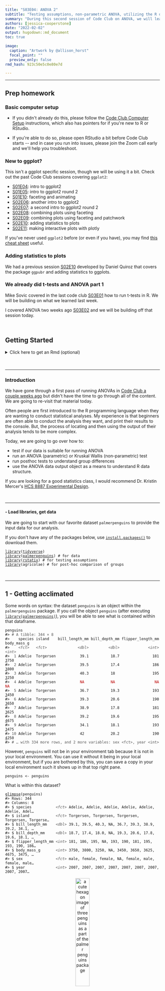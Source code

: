 ```yaml
---
title: "S03E04: ANOVA 2"
subtitle: "Testing assumptions, non-parametric ANOVA, utilizing the R output, and 🐧"
summary: "During this second session of Code Club on ANOVA, we will learn to test whether our data meetings assumptions needed for ANOVA, run non-parametric ANOVA tests and use the output for creating plots with our statistical findings."  
authors: [jessica-cooperstone]
date: "2022-02-02"
output: hugodown::md_document
toc: true

image: 
  caption: "Artwork by @allison_horst"
  focal_point: ""
  preview_only: false
rmd_hash: 923c50e5c0e80e7d

---
```


------------------------------------------------------------------------

## Prep homework

### Basic computer setup

-   If you didn't already do this, please follow the [Code Club Computer Setup](/codeclub-setup/04_ggplot2/) instructions, which also has pointers for if you're new to R or RStudio.

-   If you're able to do so, please open RStudio a bit before Code Club starts -- and in case you run into issues, please join the Zoom call early and we'll help you troubleshoot.

### New to ggplot?

This isn't a ggplot specific session, though we will be using it a bit. Check out the past Code Club sessions covering `ggplot2`:

-   [S01E04](/codeclub/04_ggplot2/): intro to ggplot2
-   [S01E05](/codeclub/05_ggplot-round-2/): intro to ggplot2 round 2
-   [S01E10](/codeclub/10_faceting-animating/): faceting and animating
-   [S02E06](/codeclub/s02e06_ggplot2/): another intro to ggplot2
-   [S02E07](/codeclub/s02e07_ggplot2_part2/): a second intro to ggplot2 round 2
-   [S02E08](/codeclub/s02e08_multiple_plots/): combining plots using faceting
-   [S02E09](/codeclub/s02e09_multiple_plots_part2/): combining plots using faceting and patchwork
-   [S02E10](/codeclub/s02e10_ggpubr/): adding statistics to plots
-   [S02E11](/codeclub/s02e12_plotly/): making interactive plots with plotly

If you've never used `ggplot2` before (or even if you have), you may find [this cheat sheet](https://github.com/rstudio/cheatsheets/blob/master/data-visualization-2.1.pdf) useful.

### Adding statistics to plots

We had a previous session [S02E10](/codeclub/s02e10_ggpubr/) developed by Daniel Quiroz that covers the package `ggpubr` and adding statistics to ggplots.

### We already did t-tests and ANOVA part 1

Mike Sovic covered in the last code club [S03E01](/codeclub/s03e01_ttests/) how to run t-tests in R. We will be building on what we learned last week.

I covered ANOVA two weeks ago [S03E02](/codeclub/s03e02_anova/) and we will be building off that session today.

<br>

## Getting Started

<details>
<summary>
Click here to get an Rmd (optional)
</summary>

### RMarkdown for today

<div class="highlight">

<pre class='chroma'><code class='language-r' data-lang='r'><span class='c'># directory </span>
<span class='nf'><a href='https://rdrr.io/r/base/files2.html'>dir.create</a></span><span class='o'>(</span><span class='s'>"S03E04"</span><span class='o'>)</span>

<span class='c'># directory for our RMarkdown</span>
<span class='c'># ("recursive" to create two levels at once.)</span>
<span class='nf'><a href='https://rdrr.io/r/base/files2.html'>dir.create</a></span><span class='o'>(</span><span class='s'>"S03E04/Rmd/"</span><span class='o'>)</span>

<span class='c'># save the url location for today's script</span>
<span class='nv'>todays_Rmd</span> <span class='o'>&lt;-</span> 
  <span class='s'>"https://raw.githubusercontent.com/biodash/biodash.github.io/master/content/codeclub/S03E04_anova2/anova2.Rmd"</span>

<span class='c'># indicate the name of the new Rmd</span>
<span class='nv'>S03E04_Rmd</span> <span class='o'>&lt;-</span> <span class='s'>"S03E04/Rmd/S03E04_anova2.Rmd"</span>

<span class='c'># go get that file! </span>
<span class='nf'><a href='https://rdrr.io/r/utils/download.file.html'>download.file</a></span><span class='o'>(</span>url <span class='o'>=</span> <span class='nv'>todays_Rmd</span>,
              destfile <span class='o'>=</span> <span class='nv'>S03E04_Rmd</span><span class='o'>)</span></code></pre>

</div>

</details>
<br>
<div>

<br>

------------------------------------------------------------------------

### Introduction

We have gone through a first pass of running ANOVAs in [Code Club a couple weeks ago](/codeclub/content/S03E02_anova/) but didn't have the time to go through all of the content. We are going to re-visit that material today.

Often people are first introduced to the R programming language when they are wanting to conduct statistical analyses. My experience is that beginners are often able to conduct the analysis they want, and print their results to the console. But, the process of locating and then using the output of their analysis tends to be more complex.

Today, we are going to go over how to:

-   test if our data is suitable for running ANOVA
-   run an ANOVA (parametric) or Kruskal Wallis (non-parametric) test
-   run posthoc tests to understand group differences
-   use the ANOVA data output object as a means to understand R data structure.

If you are looking for a good statistics class, I would recommend Dr. Kristin Mercer's [HCS 8887 Experimental Design](https://hcs.osu.edu/courses/hcs-8887).

<br>

------------------------------------------------------------------------

#### - Load libraries, get data

We are going to start with our favorite dataset `palmerpenguins` to provide the input data for our analysis.

If you don't have any of the packages below, use [`install.packages()`](https://rdrr.io/r/utils/install.packages.html) to download them.  

<div class="highlight">

<pre class='chroma'><code class='language-r' data-lang='r'><span class='kr'><a href='https://rdrr.io/r/base/library.html'>library</a></span><span class='o'>(</span><span class='nv'><a href='https://tidyverse.tidyverse.org'>tidyverse</a></span><span class='o'>)</span>
<span class='kr'><a href='https://rdrr.io/r/base/library.html'>library</a></span><span class='o'>(</span><span class='nv'><a href='https://allisonhorst.github.io/palmerpenguins/'>palmerpenguins</a></span><span class='o'>)</span> <span class='c'># for data</span>
<span class='kr'><a href='https://rdrr.io/r/base/library.html'>library</a></span><span class='o'>(</span><span class='nv'><a href='https://rpkgs.datanovia.com/rstatix/'>rstatix</a></span><span class='o'>)</span> <span class='c'># for testing assumptions</span>
<span class='kr'><a href='https://rdrr.io/r/base/library.html'>library</a></span><span class='o'>(</span><span class='nv'>agricolae</span><span class='o'>)</span> <span class='c'># for post-hoc comparison of groups</span></code></pre>

</div>

<br>

------------------------------------------------------------------------

## 1 - Getting acclimated

Some words on syntax: the dataset `penguins` is an object within the `palmerpenguins` package. If you call the object `penguins` (after executing [`library(palmerpenguins)`](https://allisonhorst.github.io/palmerpenguins/)), you will be able to see what is contained within that dataframe.

<div class="highlight">

<pre class='chroma'><code class='language-r' data-lang='r'><span class='nv'>penguins</span>
<span class='c'>#&gt; <span style='color: #555555;'># A tibble: 344 × 8</span></span>
<span class='c'>#&gt;    species island    bill_length_mm bill_depth_mm flipper_length_mm body_mass_g</span>
<span class='c'>#&gt;    <span style='color: #555555; font-style: italic;'>&lt;fct&gt;</span>   <span style='color: #555555; font-style: italic;'>&lt;fct&gt;</span>              <span style='color: #555555; font-style: italic;'>&lt;dbl&gt;</span>         <span style='color: #555555; font-style: italic;'>&lt;dbl&gt;</span>             <span style='color: #555555; font-style: italic;'>&lt;int&gt;</span>       <span style='color: #555555; font-style: italic;'>&lt;int&gt;</span></span>
<span class='c'>#&gt; <span style='color: #555555;'> 1</span> Adelie  Torgersen           39.1          18.7               181        <span style='text-decoration: underline;'>3</span>750</span>
<span class='c'>#&gt; <span style='color: #555555;'> 2</span> Adelie  Torgersen           39.5          17.4               186        <span style='text-decoration: underline;'>3</span>800</span>
<span class='c'>#&gt; <span style='color: #555555;'> 3</span> Adelie  Torgersen           40.3          18                 195        <span style='text-decoration: underline;'>3</span>250</span>
<span class='c'>#&gt; <span style='color: #555555;'> 4</span> Adelie  Torgersen           <span style='color: #BB0000;'>NA</span>            <span style='color: #BB0000;'>NA</span>                  <span style='color: #BB0000;'>NA</span>          <span style='color: #BB0000;'>NA</span></span>
<span class='c'>#&gt; <span style='color: #555555;'> 5</span> Adelie  Torgersen           36.7          19.3               193        <span style='text-decoration: underline;'>3</span>450</span>
<span class='c'>#&gt; <span style='color: #555555;'> 6</span> Adelie  Torgersen           39.3          20.6               190        <span style='text-decoration: underline;'>3</span>650</span>
<span class='c'>#&gt; <span style='color: #555555;'> 7</span> Adelie  Torgersen           38.9          17.8               181        <span style='text-decoration: underline;'>3</span>625</span>
<span class='c'>#&gt; <span style='color: #555555;'> 8</span> Adelie  Torgersen           39.2          19.6               195        <span style='text-decoration: underline;'>4</span>675</span>
<span class='c'>#&gt; <span style='color: #555555;'> 9</span> Adelie  Torgersen           34.1          18.1               193        <span style='text-decoration: underline;'>3</span>475</span>
<span class='c'>#&gt; <span style='color: #555555;'>10</span> Adelie  Torgersen           42            20.2               190        <span style='text-decoration: underline;'>4</span>250</span>
<span class='c'>#&gt; <span style='color: #555555;'># … with 334 more rows, and 2 more variables: sex &lt;fct&gt;, year &lt;int&gt;</span></span></code></pre>

</div>

However, `penguins` will not be in your environment tab because it is not in your local environment. You can use it without it being in your local environment, but if you are bothered by this, you can save a copy in your local environment such it shows up in that top right pane.

<div class="highlight">

<pre class='chroma'><code class='language-r' data-lang='r'><span class='nv'>penguins</span> <span class='o'>&lt;-</span> <span class='nv'>penguins</span></code></pre>

</div>

What is within this dataset?

<div class="highlight">

<pre class='chroma'><code class='language-r' data-lang='r'><span class='nf'><a href='https://pillar.r-lib.org/reference/glimpse.html'>glimpse</a></span><span class='o'>(</span><span class='nv'>penguins</span><span class='o'>)</span>
<span class='c'>#&gt; Rows: 344</span>
<span class='c'>#&gt; Columns: 8</span>
<span class='c'>#&gt; $ species           <span style='color: #555555; font-style: italic;'>&lt;fct&gt;</span> Adelie, Adelie, Adelie, Adelie, Adelie, Adelie, Adel…</span>
<span class='c'>#&gt; $ island            <span style='color: #555555; font-style: italic;'>&lt;fct&gt;</span> Torgersen, Torgersen, Torgersen, Torgersen, Torgerse…</span>
<span class='c'>#&gt; $ bill_length_mm    <span style='color: #555555; font-style: italic;'>&lt;dbl&gt;</span> 39.1, 39.5, 40.3, NA, 36.7, 39.3, 38.9, 39.2, 34.1, …</span>
<span class='c'>#&gt; $ bill_depth_mm     <span style='color: #555555; font-style: italic;'>&lt;dbl&gt;</span> 18.7, 17.4, 18.0, NA, 19.3, 20.6, 17.8, 19.6, 18.1, …</span>
<span class='c'>#&gt; $ flipper_length_mm <span style='color: #555555; font-style: italic;'>&lt;int&gt;</span> 181, 186, 195, NA, 193, 190, 181, 195, 193, 190, 186…</span>
<span class='c'>#&gt; $ body_mass_g       <span style='color: #555555; font-style: italic;'>&lt;int&gt;</span> 3750, 3800, 3250, NA, 3450, 3650, 3625, 4675, 3475, …</span>
<span class='c'>#&gt; $ sex               <span style='color: #555555; font-style: italic;'>&lt;fct&gt;</span> male, female, female, NA, female, male, female, male…</span>
<span class='c'>#&gt; $ year              <span style='color: #555555; font-style: italic;'>&lt;int&gt;</span> 2007, 2007, 2007, 2007, 2007, 2007, 2007, 2007, 2007…</span></code></pre>

</div>

<p align="center">
<img src=palmerpenguins_hex.png width="30%" alt="a cute hexagon image of three penguins as a part of the palmer penguins package">
</p>

Illustration by [Allison Horst](https://allisonhorst.github.io/palmerpenguins/articles/art.html)

<br>

------------------------------------------------------------------------

## 2. Testing assumptions

I'd be remiss if I didn't show you how to test that you aren't violating any of the assumptions needed to conduct an ANOVA. We went over this a little bit back in the session put together by Daniel Quiroz on [ggpubr](https://biodash.github.io/codeclub/s02e10_ggpubr/) and adding statistical results to ggplots.

Briefly, in order to use parametric procedures (like ANOVA), we need to be sure our data meets the assumptions for 1) normality and 2) constant variance. This can be done in a few different ways.

#### Shapiro-Wilk test for normality

We are going to use the Shapiro-Wilk test (using the function [`shapiro_test()`](https://rpkgs.datanovia.com/rstatix/reference/shapiro_test.html) which is in the package `rstatix` to determine normality, but will do it groupwise. This function is a pipe-friendly wrapper for the function [`shapiro.test()`](https://www.rdocumentation.org/packages/stats/versions/3.6.2/topics/shapiro.test), which just means you can use it with pipes.

Our question is:

-   Does`bill_length_mm` vary by `species` in female penguins?

<p align="center">
<img src=culmen_depth.png width="50%" alt="a cute image showing the bill length as the horizontal (sticking out from the face) length of the penguin bill, and the bill depth as the vertical (perpendicular to the ground) bill depth">
</p>

Illustration by [Allison Horst](https://allisonhorst.github.io/palmerpenguins/articles/art.html)

<div class="highlight">

<pre class='chroma'><code class='language-r' data-lang='r'><span class='c'># testing for all female penguins together</span>
<span class='nv'>penguins</span> <span class='o'><a href='https://rpkgs.datanovia.com/rstatix/reference/pipe.html'>%&gt;%</a></span>
  <span class='nf'><a href='https://dplyr.tidyverse.org/reference/filter.html'>filter</a></span><span class='o'>(</span><span class='nv'>sex</span> <span class='o'>==</span> <span class='s'>"female"</span><span class='o'>)</span> <span class='o'><a href='https://rpkgs.datanovia.com/rstatix/reference/pipe.html'>%&gt;%</a></span>
  <span class='nf'><a href='https://tidyr.tidyverse.org/reference/drop_na.html'>drop_na</a></span><span class='o'>(</span><span class='o'>)</span> <span class='o'><a href='https://rpkgs.datanovia.com/rstatix/reference/pipe.html'>%&gt;%</a></span>
  <span class='nf'>rstatix</span><span class='nf'>::</span><span class='nf'><a href='https://rpkgs.datanovia.com/rstatix/reference/shapiro_test.html'>shapiro_test</a></span><span class='o'>(</span><span class='nv'>bill_length_mm</span><span class='o'>)</span>
<span class='c'>#&gt; <span style='color: #555555;'># A tibble: 1 × 3</span></span>
<span class='c'>#&gt;   variable       statistic         p</span>
<span class='c'>#&gt;   <span style='color: #555555; font-style: italic;'>&lt;chr&gt;</span>              <span style='color: #555555; font-style: italic;'>&lt;dbl&gt;</span>     <span style='color: #555555; font-style: italic;'>&lt;dbl&gt;</span></span>
<span class='c'>#&gt; <span style='color: #555555;'>1</span> bill_length_mm     0.950 0.000<span style='text-decoration: underline;'>014</span>0</span>

<span class='c'># testing by species</span>
<span class='nv'>penguins</span> <span class='o'><a href='https://rpkgs.datanovia.com/rstatix/reference/pipe.html'>%&gt;%</a></span>
  <span class='nf'><a href='https://tidyr.tidyverse.org/reference/drop_na.html'>drop_na</a></span><span class='o'>(</span><span class='o'>)</span> <span class='o'><a href='https://rpkgs.datanovia.com/rstatix/reference/pipe.html'>%&gt;%</a></span>
  <span class='nf'><a href='https://dplyr.tidyverse.org/reference/filter.html'>filter</a></span><span class='o'>(</span><span class='nv'>sex</span> <span class='o'>==</span> <span class='s'>"female"</span><span class='o'>)</span> <span class='o'><a href='https://rpkgs.datanovia.com/rstatix/reference/pipe.html'>%&gt;%</a></span>
  <span class='nf'><a href='https://dplyr.tidyverse.org/reference/group_by.html'>group_by</a></span><span class='o'>(</span><span class='nv'>species</span><span class='o'>)</span> <span class='o'><a href='https://rpkgs.datanovia.com/rstatix/reference/pipe.html'>%&gt;%</a></span>
  <span class='nf'>rstatix</span><span class='nf'>::</span><span class='nf'><a href='https://rpkgs.datanovia.com/rstatix/reference/shapiro_test.html'>shapiro_test</a></span><span class='o'>(</span><span class='nv'>bill_length_mm</span><span class='o'>)</span>
<span class='c'>#&gt; <span style='color: #555555;'># A tibble: 3 × 4</span></span>
<span class='c'>#&gt;   species   variable       statistic       p</span>
<span class='c'>#&gt;   <span style='color: #555555; font-style: italic;'>&lt;fct&gt;</span>     <span style='color: #555555; font-style: italic;'>&lt;chr&gt;</span>              <span style='color: #555555; font-style: italic;'>&lt;dbl&gt;</span>   <span style='color: #555555; font-style: italic;'>&lt;dbl&gt;</span></span>
<span class='c'>#&gt; <span style='color: #555555;'>1</span> Adelie    bill_length_mm     0.991 0.895  </span>
<span class='c'>#&gt; <span style='color: #555555;'>2</span> Chinstrap bill_length_mm     0.883 0.001<span style='text-decoration: underline;'>70</span></span>
<span class='c'>#&gt; <span style='color: #555555;'>3</span> Gentoo    bill_length_mm     0.989 0.895</span></code></pre>

</div>

Note that if we test all the penguins together, it looks like we do not have normal data. If we test by species, we see that two speces have normal data distribution and one (Chinstrap) does not.

Can we visualize normality in another way?

Let's quick make a new dataframe that includes only the female penguins, and drop missing values, so that we don't have to keep including the [`filter()`](https://dplyr.tidyverse.org/reference/filter.html) and [`drop_na()`](https://tidyr.tidyverse.org/reference/drop_na.html) statements.

<div class="highlight">

<pre class='chroma'><code class='language-r' data-lang='r'><span class='nv'>female_penguins</span> <span class='o'>&lt;-</span> <span class='nv'>penguins</span> <span class='o'><a href='https://rpkgs.datanovia.com/rstatix/reference/pipe.html'>%&gt;%</a></span>
  <span class='nf'><a href='https://dplyr.tidyverse.org/reference/filter.html'>filter</a></span><span class='o'>(</span><span class='nv'>sex</span> <span class='o'>==</span> <span class='s'>"female"</span><span class='o'>)</span> <span class='o'><a href='https://rpkgs.datanovia.com/rstatix/reference/pipe.html'>%&gt;%</a></span>
  <span class='nf'><a href='https://tidyr.tidyverse.org/reference/drop_na.html'>drop_na</a></span><span class='o'>(</span><span class='o'>)</span></code></pre>

</div>

Visualizing with a histogram by `species`.

<div class="highlight">

<pre class='chroma'><code class='language-r' data-lang='r'><span class='nv'>female_penguins</span> <span class='o'><a href='https://rpkgs.datanovia.com/rstatix/reference/pipe.html'>%&gt;%</a></span>
  <span class='nf'><a href='https://ggplot2.tidyverse.org/reference/ggplot.html'>ggplot</a></span><span class='o'>(</span><span class='nf'><a href='https://ggplot2.tidyverse.org/reference/aes.html'>aes</a></span><span class='o'>(</span>x <span class='o'>=</span> <span class='nv'>bill_length_mm</span><span class='o'>)</span><span class='o'>)</span> <span class='o'>+</span>
  <span class='nf'><a href='https://ggplot2.tidyverse.org/reference/geom_histogram.html'>geom_histogram</a></span><span class='o'>(</span><span class='o'>)</span> <span class='o'>+</span>
  <span class='nf'><a href='https://ggplot2.tidyverse.org/reference/facet_grid.html'>facet_grid</a></span><span class='o'>(</span>cols <span class='o'>=</span> <span class='nf'><a href='https://ggplot2.tidyverse.org/reference/vars.html'>vars</a></span><span class='o'>(</span><span class='nv'>species</span><span class='o'>)</span><span class='o'>)</span>
<span class='c'>#&gt; `stat_bin()` using `bins = 30`. Pick better value with `binwidth`.</span>
</code></pre>
<img src="figs/unnamed-chunk-8-1.png" width="700px" style="display: block; margin: auto;" />

</div>

We can see here too that the Chinstrap penguins look maybe not that normal (and we saw earlier they have the fewest numbers of observations). This is consistent with the results from the Shapiro test.

##### Log transforming

Would our data look more normal if we log transformed it? Let's see. We can use the function [`mutate()`](https://dplyr.tidyverse.org/reference/mutate.html) to create a new column called `bill_length_mm_log2` which will have the data from `bill_length_mm` but log transformed using base 2 (using the base R function [`log2()`](https://www.rdocumentation.org/packages/SparkR/versions/2.1.2/topics/log2)).

The syntax of [`mutate()`](https://dplyr.tidyverse.org/reference/mutate.html) is like this:

-   `mutate(new_variable = function(existing_variable))`

<div class="highlight">

<pre class='chroma'><code class='language-r' data-lang='r'><span class='nv'>log_female_penguins</span> <span class='o'>&lt;-</span> <span class='nv'>female_penguins</span> <span class='o'><a href='https://rpkgs.datanovia.com/rstatix/reference/pipe.html'>%&gt;%</a></span>
  <span class='nf'><a href='https://dplyr.tidyverse.org/reference/mutate.html'>mutate</a></span><span class='o'>(</span>bill_length_mm_log2 <span class='o'>=</span> <span class='nf'><a href='https://rdrr.io/r/base/Log.html'>log2</a></span><span class='o'>(</span><span class='nv'>bill_length_mm</span><span class='o'>)</span><span class='o'>)</span></code></pre>

</div>

Testing using [`shapiro_test()`](https://rpkgs.datanovia.com/rstatix/reference/shapiro_test.html) again.

<div class="highlight">

<pre class='chroma'><code class='language-r' data-lang='r'><span class='nv'>log_female_penguins</span> <span class='o'><a href='https://rpkgs.datanovia.com/rstatix/reference/pipe.html'>%&gt;%</a></span> 
  <span class='c'># don't need drop_na() because we already did that</span>
  <span class='nf'><a href='https://dplyr.tidyverse.org/reference/group_by.html'>group_by</a></span><span class='o'>(</span><span class='nv'>species</span><span class='o'>)</span> <span class='o'><a href='https://rpkgs.datanovia.com/rstatix/reference/pipe.html'>%&gt;%</a></span>
  <span class='nf'><a href='https://rpkgs.datanovia.com/rstatix/reference/shapiro_test.html'>shapiro_test</a></span><span class='o'>(</span><span class='nv'>bill_length_mm_log2</span><span class='o'>)</span>
<span class='c'>#&gt; <span style='color: #555555;'># A tibble: 3 × 4</span></span>
<span class='c'>#&gt;   species   variable            statistic       p</span>
<span class='c'>#&gt;   <span style='color: #555555; font-style: italic;'>&lt;fct&gt;</span>     <span style='color: #555555; font-style: italic;'>&lt;chr&gt;</span>                   <span style='color: #555555; font-style: italic;'>&lt;dbl&gt;</span>   <span style='color: #555555; font-style: italic;'>&lt;dbl&gt;</span></span>
<span class='c'>#&gt; <span style='color: #555555;'>1</span> Adelie    bill_length_mm_log2     0.991 0.868  </span>
<span class='c'>#&gt; <span style='color: #555555;'>2</span> Chinstrap bill_length_mm_log2     0.911 0.009<span style='text-decoration: underline;'>00</span></span>
<span class='c'>#&gt; <span style='color: #555555;'>3</span> Gentoo    bill_length_mm_log2     0.988 0.841</span></code></pre>

</div>

Still not passing the Shapiro Test. Let's still look at this visually.

<div class="highlight">

<pre class='chroma'><code class='language-r' data-lang='r'><span class='nv'>log_female_penguins</span> <span class='o'><a href='https://rpkgs.datanovia.com/rstatix/reference/pipe.html'>%&gt;%</a></span>
  <span class='nf'><a href='https://ggplot2.tidyverse.org/reference/ggplot.html'>ggplot</a></span><span class='o'>(</span><span class='nf'><a href='https://ggplot2.tidyverse.org/reference/aes.html'>aes</a></span><span class='o'>(</span>x <span class='o'>=</span> <span class='nv'>bill_length_mm_log2</span><span class='o'>)</span><span class='o'>)</span> <span class='o'>+</span>
  <span class='nf'><a href='https://ggplot2.tidyverse.org/reference/geom_histogram.html'>geom_histogram</a></span><span class='o'>(</span><span class='o'>)</span> <span class='o'>+</span>
  <span class='nf'><a href='https://ggplot2.tidyverse.org/reference/facet_grid.html'>facet_grid</a></span><span class='o'>(</span>cols <span class='o'>=</span> <span class='nf'><a href='https://ggplot2.tidyverse.org/reference/vars.html'>vars</a></span><span class='o'>(</span><span class='nv'>species</span><span class='o'>)</span><span class='o'>)</span>
<span class='c'>#&gt; `stat_bin()` using `bins = 30`. Pick better value with `binwidth`.</span>
</code></pre>
<img src="figs/unnamed-chunk-11-1.png" width="700px" style="display: block; margin: auto;" />

</div>

Doesn't look very different from the non-log2 transformed data. Ok, well we tried.

#### Equal variance

We can test for equal variance using Levene's test, [`levene_test()`](https://www.rdocumentation.org/packages/rstatix/versions/0.7.0/topics/levene_test) which is part of the `rstatix` package. Again, this is a pipe-friendly wrapper for the function [`levene.test()`](https://www.rdocumentation.org/packages/lawstat/versions/3.4/topics/levene.test).

<div class="highlight">

<pre class='chroma'><code class='language-r' data-lang='r'><span class='nv'>female_penguins</span> <span class='o'><a href='https://rpkgs.datanovia.com/rstatix/reference/pipe.html'>%&gt;%</a></span>
  <span class='nf'><a href='https://rpkgs.datanovia.com/rstatix/reference/levene_test.html'>levene_test</a></span><span class='o'>(</span><span class='nv'>bill_length_mm</span> <span class='o'>~</span> <span class='nv'>species</span><span class='o'>)</span>
<span class='c'>#&gt; <span style='color: #555555;'># A tibble: 1 × 4</span></span>
<span class='c'>#&gt;     df1   df2 statistic     p</span>
<span class='c'>#&gt;   <span style='color: #555555; font-style: italic;'>&lt;int&gt;</span> <span style='color: #555555; font-style: italic;'>&lt;int&gt;</span>     <span style='color: #555555; font-style: italic;'>&lt;dbl&gt;</span> <span style='color: #555555; font-style: italic;'>&lt;dbl&gt;</span></span>
<span class='c'>#&gt; <span style='color: #555555;'>1</span>     2   162     0.819 0.442</span></code></pre>

</div>

Our data meets the assumption for equal variance, but not for normality, so we will need to be sure to select a test that does not have an assumption of normality.

<br>

------------------------------------------------------------------------

## 3. Kruskal Wallis test

The Kruskal Wallis test is the non-parametric version of a one-way ANOVA. This non-parametric test tests whether samples are coming from the same distribution, but uses ranks instead of means.

We want to see if there are any differences in bill length (`bill_length_mm`) in penguins by `species`. Since our data violates the assumptions of normality, we should do this using a test that does not require normality, and we can use the [Kruskal Wallis test](https://en.wikipedia.org/wiki/Kruskal%E2%80%93Wallis_one-way_analysis_of_variance). The Kruskal-Wallis test, can be run using the `rstatix` function [`kruskal_test()`](https://www.rdocumentation.org/packages/rstatix/versions/0.7.0/topics/kruskal_test).

First let's get some descriptive information about our data.

<div class="highlight">

<pre class='chroma'><code class='language-r' data-lang='r'><span class='nv'>female_penguins</span> <span class='o'><a href='https://rpkgs.datanovia.com/rstatix/reference/pipe.html'>%&gt;%</a></span>
  <span class='nf'><a href='https://dplyr.tidyverse.org/reference/group_by.html'>group_by</a></span><span class='o'>(</span><span class='nv'>species</span><span class='o'>)</span> <span class='o'><a href='https://rpkgs.datanovia.com/rstatix/reference/pipe.html'>%&gt;%</a></span>
  <span class='nf'><a href='https://dplyr.tidyverse.org/reference/count.html'>count</a></span><span class='o'>(</span><span class='o'>)</span>
<span class='c'>#&gt; <span style='color: #555555;'># A tibble: 3 × 2</span></span>
<span class='c'>#&gt; <span style='color: #555555;'># Groups:   species [3]</span></span>
<span class='c'>#&gt;   species       n</span>
<span class='c'>#&gt;   <span style='color: #555555; font-style: italic;'>&lt;fct&gt;</span>     <span style='color: #555555; font-style: italic;'>&lt;int&gt;</span></span>
<span class='c'>#&gt; <span style='color: #555555;'>1</span> Adelie       73</span>
<span class='c'>#&gt; <span style='color: #555555;'>2</span> Chinstrap    34</span>
<span class='c'>#&gt; <span style='color: #555555;'>3</span> Gentoo       58</span></code></pre>

</div>

If we want to learn more about the function [`kruskal_test()`](https://rpkgs.datanovia.com/rstatix/reference/kruskal_test.html) we can do so using the code below. The help documentation will show up in the bottom right quadrant of your RStudio.

<div class="highlight">

<pre class='chroma'><code class='language-r' data-lang='r'><span class='o'>?</span><span class='nf'><a href='https://rpkgs.datanovia.com/rstatix/reference/kruskal_test.html'>kruskal_test</a></span><span class='o'>(</span><span class='o'>)</span></code></pre>

</div>

We can run a Kruskal-Wallis test by indicating our model.

<div class="highlight">

<pre class='chroma'><code class='language-r' data-lang='r'><span class='nv'>bill_length_kruskal</span> <span class='o'>&lt;-</span> <span class='nv'>female_penguins</span> <span class='o'><a href='https://rpkgs.datanovia.com/rstatix/reference/pipe.html'>%&gt;%</a></span>
  <span class='nf'><a href='https://rpkgs.datanovia.com/rstatix/reference/kruskal_test.html'>kruskal_test</a></span><span class='o'>(</span><span class='nv'>bill_length_mm</span> <span class='o'>~</span> <span class='nv'>species</span><span class='o'>)</span></code></pre>

</div>

The function [`kruskal_test()`](https://rpkgs.datanovia.com/rstatix/reference/kruskal_test.html) already puts the output of the function into a tidy format, so we can simply view it.

<div class="highlight">

<pre class='chroma'><code class='language-r' data-lang='r'><span class='nf'><a href='https://rdrr.io/r/utils/View.html'>View</a></span><span class='o'>(</span><span class='nv'>bill_length_kruskal</span><span class='o'>)</span></code></pre>

</div>

We can also look at our data by visually plotting it, as below.

<div class="highlight">

<pre class='chroma'><code class='language-r' data-lang='r'><span class='nv'>female_penguins</span> <span class='o'><a href='https://rpkgs.datanovia.com/rstatix/reference/pipe.html'>%&gt;%</a></span>
  <span class='nf'><a href='https://ggplot2.tidyverse.org/reference/ggplot.html'>ggplot</a></span><span class='o'>(</span><span class='nf'><a href='https://ggplot2.tidyverse.org/reference/aes.html'>aes</a></span><span class='o'>(</span>x <span class='o'>=</span> <span class='nv'>species</span>, y <span class='o'>=</span> <span class='nv'>bill_length_mm</span><span class='o'>)</span><span class='o'>)</span> <span class='o'>+</span>
  <span class='nf'><a href='https://ggplot2.tidyverse.org/reference/geom_boxplot.html'>geom_boxplot</a></span><span class='o'>(</span>outlier.shape <span class='o'>=</span> <span class='kc'>NA</span><span class='o'>)</span> <span class='o'>+</span>
  <span class='nf'><a href='https://ggplot2.tidyverse.org/reference/geom_jitter.html'>geom_jitter</a></span><span class='o'>(</span>width <span class='o'>=</span> <span class='m'>0.3</span><span class='o'>)</span>
</code></pre>
<img src="figs/unnamed-chunk-17-1.png" width="700px" style="display: block; margin: auto;" />

</div>

<br>

------------------------------------------------------------------------

# Breakout rooms 1

We want to know if there are any significant differences in `bill_depth_mm` by `species` in male penguins.

### Exercise 1

<div class="puzzle">

<div>

Test your assumptions for normality to determine what would be the appropriate test to do to assess means separation.

<details>
<summary>
Hints (click here)
</summary>
Use the function [`shapiro_test()`](https://rpkgs.datanovia.com/rstatix/reference/shapiro_test.html) to test normality. If your data is non-normal, you can check to see if log transforming it makes it normal. <br>
</details>

<br>

<details>
<summary>
Solutions (click here)
</summary>
Shapiro-Wilk Test

<div class="highlight">

<pre class='chroma'><code class='language-r' data-lang='r'><span class='c'># create df with male penguins and no NAs</span>
<span class='nv'>male_penguins</span> <span class='o'>&lt;-</span> <span class='nv'>penguins</span> <span class='o'><a href='https://rpkgs.datanovia.com/rstatix/reference/pipe.html'>%&gt;%</a></span>
  <span class='nf'><a href='https://dplyr.tidyverse.org/reference/filter.html'>filter</a></span><span class='o'>(</span><span class='nv'>sex</span> <span class='o'>==</span> <span class='s'>"male"</span><span class='o'>)</span> <span class='o'><a href='https://rpkgs.datanovia.com/rstatix/reference/pipe.html'>%&gt;%</a></span>
  <span class='nf'><a href='https://tidyr.tidyverse.org/reference/drop_na.html'>drop_na</a></span><span class='o'>(</span><span class='o'>)</span></code></pre>

</div>

<div class="highlight">

<pre class='chroma'><code class='language-r' data-lang='r'><span class='c'># run shapiro test</span>
<span class='nv'>male_penguins</span> <span class='o'><a href='https://rpkgs.datanovia.com/rstatix/reference/pipe.html'>%&gt;%</a></span>
  <span class='nf'><a href='https://dplyr.tidyverse.org/reference/group_by.html'>group_by</a></span><span class='o'>(</span><span class='nv'>species</span><span class='o'>)</span> <span class='o'><a href='https://rpkgs.datanovia.com/rstatix/reference/pipe.html'>%&gt;%</a></span>
  <span class='nf'>rstatix</span><span class='nf'>::</span><span class='nf'><a href='https://rpkgs.datanovia.com/rstatix/reference/shapiro_test.html'>shapiro_test</a></span><span class='o'>(</span><span class='nv'>bill_depth_mm</span><span class='o'>)</span>
<span class='c'>#&gt; <span style='color: #555555;'># A tibble: 3 × 4</span></span>
<span class='c'>#&gt;   species   variable      statistic      p</span>
<span class='c'>#&gt;   <span style='color: #555555; font-style: italic;'>&lt;fct&gt;</span>     <span style='color: #555555; font-style: italic;'>&lt;chr&gt;</span>             <span style='color: #555555; font-style: italic;'>&lt;dbl&gt;</span>  <span style='color: #555555; font-style: italic;'>&lt;dbl&gt;</span></span>
<span class='c'>#&gt; <span style='color: #555555;'>1</span> Adelie    bill_depth_mm     0.964 0.033<span style='text-decoration: underline;'>5</span></span>
<span class='c'>#&gt; <span style='color: #555555;'>2</span> Chinstrap bill_depth_mm     0.983 0.863 </span>
<span class='c'>#&gt; <span style='color: #555555;'>3</span> Gentoo    bill_depth_mm     0.980 0.401</span></code></pre>

</div>

Visualize

<div class="highlight">

<pre class='chroma'><code class='language-r' data-lang='r'><span class='nv'>male_penguins</span> <span class='o'><a href='https://rpkgs.datanovia.com/rstatix/reference/pipe.html'>%&gt;%</a></span>
  <span class='nf'><a href='https://ggplot2.tidyverse.org/reference/ggplot.html'>ggplot</a></span><span class='o'>(</span><span class='nf'><a href='https://ggplot2.tidyverse.org/reference/aes.html'>aes</a></span><span class='o'>(</span>x <span class='o'>=</span> <span class='nv'>bill_depth_mm</span><span class='o'>)</span><span class='o'>)</span> <span class='o'>+</span>
  <span class='nf'><a href='https://ggplot2.tidyverse.org/reference/geom_histogram.html'>geom_histogram</a></span><span class='o'>(</span><span class='o'>)</span> <span class='o'>+</span>
  <span class='nf'><a href='https://ggplot2.tidyverse.org/reference/facet_grid.html'>facet_grid</a></span><span class='o'>(</span>cols <span class='o'>=</span> <span class='nf'><a href='https://ggplot2.tidyverse.org/reference/vars.html'>vars</a></span><span class='o'>(</span><span class='nv'>species</span><span class='o'>)</span><span class='o'>)</span>
<span class='c'>#&gt; `stat_bin()` using `bins = 30`. Pick better value with `binwidth`.</span>
</code></pre>
<img src="figs/unnamed-chunk-20-1.png" width="700px" style="display: block; margin: auto;" />

</div>

See if log-transforming your data would allow you to use parametric tests.

<div class="highlight">

<pre class='chroma'><code class='language-r' data-lang='r'><span class='nv'>log_male_penguins</span> <span class='o'>&lt;-</span> <span class='nv'>male_penguins</span> <span class='o'><a href='https://rpkgs.datanovia.com/rstatix/reference/pipe.html'>%&gt;%</a></span>
  <span class='nf'><a href='https://dplyr.tidyverse.org/reference/mutate.html'>mutate</a></span><span class='o'>(</span>bill_depth_mm_log2 <span class='o'>=</span> <span class='nf'><a href='https://rdrr.io/r/base/Log.html'>log2</a></span><span class='o'>(</span><span class='nv'>bill_depth_mm</span><span class='o'>)</span><span class='o'>)</span></code></pre>

</div>

Testing using [`shapiro_test()`](https://rpkgs.datanovia.com/rstatix/reference/shapiro_test.html) again.

<div class="highlight">

<pre class='chroma'><code class='language-r' data-lang='r'><span class='nv'>log_male_penguins</span> <span class='o'><a href='https://rpkgs.datanovia.com/rstatix/reference/pipe.html'>%&gt;%</a></span> 
  <span class='c'># don't need drop_na() because we already did that</span>
  <span class='nf'><a href='https://dplyr.tidyverse.org/reference/group_by.html'>group_by</a></span><span class='o'>(</span><span class='nv'>species</span><span class='o'>)</span> <span class='o'><a href='https://rpkgs.datanovia.com/rstatix/reference/pipe.html'>%&gt;%</a></span>
  <span class='nf'><a href='https://rpkgs.datanovia.com/rstatix/reference/shapiro_test.html'>shapiro_test</a></span><span class='o'>(</span><span class='nv'>bill_depth_mm_log2</span><span class='o'>)</span>
<span class='c'>#&gt; <span style='color: #555555;'># A tibble: 3 × 4</span></span>
<span class='c'>#&gt;   species   variable           statistic      p</span>
<span class='c'>#&gt;   <span style='color: #555555; font-style: italic;'>&lt;fct&gt;</span>     <span style='color: #555555; font-style: italic;'>&lt;chr&gt;</span>                  <span style='color: #555555; font-style: italic;'>&lt;dbl&gt;</span>  <span style='color: #555555; font-style: italic;'>&lt;dbl&gt;</span></span>
<span class='c'>#&gt; <span style='color: #555555;'>1</span> Adelie    bill_depth_mm_log2     0.971 0.091<span style='text-decoration: underline;'>4</span></span>
<span class='c'>#&gt; <span style='color: #555555;'>2</span> Chinstrap bill_depth_mm_log2     0.981 0.814 </span>
<span class='c'>#&gt; <span style='color: #555555;'>3</span> Gentoo    bill_depth_mm_log2     0.980 0.438</span></code></pre>

</div>

Ok! We could use log2 transformed data

Visualize.

<div class="highlight">

<pre class='chroma'><code class='language-r' data-lang='r'><span class='nv'>log_male_penguins</span> <span class='o'><a href='https://rpkgs.datanovia.com/rstatix/reference/pipe.html'>%&gt;%</a></span>
  <span class='nf'><a href='https://ggplot2.tidyverse.org/reference/ggplot.html'>ggplot</a></span><span class='o'>(</span><span class='nf'><a href='https://ggplot2.tidyverse.org/reference/aes.html'>aes</a></span><span class='o'>(</span>x <span class='o'>=</span> <span class='nv'>bill_depth_mm_log2</span><span class='o'>)</span><span class='o'>)</span> <span class='o'>+</span>
  <span class='nf'><a href='https://ggplot2.tidyverse.org/reference/geom_histogram.html'>geom_histogram</a></span><span class='o'>(</span><span class='o'>)</span> <span class='o'>+</span>
  <span class='nf'><a href='https://ggplot2.tidyverse.org/reference/facet_grid.html'>facet_grid</a></span><span class='o'>(</span>cols <span class='o'>=</span> <span class='nf'><a href='https://ggplot2.tidyverse.org/reference/vars.html'>vars</a></span><span class='o'>(</span><span class='nv'>species</span><span class='o'>)</span><span class='o'>)</span>
<span class='c'>#&gt; `stat_bin()` using `bins = 30`. Pick better value with `binwidth`.</span>
</code></pre>
<img src="figs/unnamed-chunk-23-1.png" width="700px" style="display: block; margin: auto;" />

</div>

</details>

<br>

</div>

</div>

------------------------------------------------------------------------

### Exercise 2

<div class="puzzle">

<div>

Test your assumptions for equal variance to determine what would be the appropriate test to do to assess means separation.

<details>
<summary>
Hints (click here)
</summary>
You can use the function [`levene_test()`](https://rpkgs.datanovia.com/rstatix/reference/levene_test.html) to test for equal variance. <br>
</details>

<br>

<details>
<summary>
Solutions (click here)
</summary>
Equal variance

<div class="highlight">

<pre class='chroma'><code class='language-r' data-lang='r'><span class='nv'>male_penguins</span> <span class='o'><a href='https://rpkgs.datanovia.com/rstatix/reference/pipe.html'>%&gt;%</a></span>
  <span class='nf'><a href='https://rpkgs.datanovia.com/rstatix/reference/levene_test.html'>levene_test</a></span><span class='o'>(</span><span class='nv'>bill_depth_mm</span> <span class='o'>~</span> <span class='nv'>species</span><span class='o'>)</span>
<span class='c'>#&gt; <span style='color: #555555;'># A tibble: 1 × 4</span></span>
<span class='c'>#&gt;     df1   df2 statistic     p</span>
<span class='c'>#&gt;   <span style='color: #555555; font-style: italic;'>&lt;int&gt;</span> <span style='color: #555555; font-style: italic;'>&lt;int&gt;</span>     <span style='color: #555555; font-style: italic;'>&lt;dbl&gt;</span> <span style='color: #555555; font-style: italic;'>&lt;dbl&gt;</span></span>
<span class='c'>#&gt; <span style='color: #555555;'>1</span>     2   165      2.30 0.103</span></code></pre>

</div>

</details>

<br>

</div>

</div>

------------------------------------------------------------------------

### Exercise 3

<div class="puzzle">

<div>

Conduct your Kruskal-Wallis test or ANOVA to see if there is any overall significant effect of `species` on `bill_depth_mm` of male penguins.

<details>
<summary>
Hints (click here)
</summary>
Review the information in section 3 of this post. You could also use the package `ggpubr`. <br>
</details>

<br>

<details>
<summary>
Solutions (click here)
</summary>
Kruskal-Wallis

<div class="highlight">

<pre class='chroma'><code class='language-r' data-lang='r'><span class='nv'>bill_depth_kruskal</span> <span class='o'>&lt;-</span> <span class='nv'>male_penguins</span> <span class='o'><a href='https://rpkgs.datanovia.com/rstatix/reference/pipe.html'>%&gt;%</a></span>
  <span class='nf'><a href='https://rpkgs.datanovia.com/rstatix/reference/kruskal_test.html'>kruskal_test</a></span><span class='o'>(</span><span class='nv'>bill_depth_mm</span> <span class='o'>~</span> <span class='nv'>species</span><span class='o'>)</span></code></pre>

</div>

<div class="highlight">

<pre class='chroma'><code class='language-r' data-lang='r'><span class='nf'><a href='https://rdrr.io/r/utils/View.html'>View</a></span><span class='o'>(</span><span class='nv'>bill_depth_kruskal</span><span class='o'>)</span></code></pre>

</div>

ANOVA - to use this you need to be using normal data (here, the log transformed data).

<div class="highlight">

<pre class='chroma'><code class='language-r' data-lang='r'><span class='nv'>bill_depth_anova</span> <span class='o'>&lt;-</span> 
  <span class='nf'><a href='https://rdrr.io/r/stats/aov.html'>aov</a></span><span class='o'>(</span>data <span class='o'>=</span> <span class='nv'>log_male_penguins</span>,
      formula <span class='o'>=</span> <span class='nv'>bill_depth_mm_log2</span> <span class='o'>~</span> <span class='nv'>species</span><span class='o'>)</span></code></pre>

</div>

<div class="highlight">

<pre class='chroma'><code class='language-r' data-lang='r'><span class='nf'><a href='https://rdrr.io/r/base/summary.html'>summary</a></span><span class='o'>(</span><span class='nv'>bill_depth_anova</span><span class='o'>)</span>
<span class='c'>#&gt;              Df Sum Sq Mean Sq F value Pr(&gt;F)    </span>
<span class='c'>#&gt; species       2 3.1221  1.5610   319.8 &lt;2e-16 ***</span>
<span class='c'>#&gt; Residuals   165 0.8053  0.0049                   </span>
<span class='c'>#&gt; ---</span>
<span class='c'>#&gt; Signif. codes:  0 '***' 0.001 '**' 0.01 '*' 0.05 '.' 0.1 ' ' 1</span></code></pre>

</div>

</details>

<br>

</div>

</div>

<br>

------------------------------------------------------------------------

## 4. Posthoc group analysis

Now that we've seen that `species` are significant effectors of `bill_length_mm`, our next logical question might be, which species specifically are different from each other? We can determine this by conducting a post-hoc test. We will do our post-hoc analysis using Dunn's test (which is for specifically ranked data) and the function [`dunn_test()`](https://rdrr.io/cran/rstatix/man/dunn_test.html) which is a part of `rstatix`.

<div class="highlight">

<pre class='chroma'><code class='language-r' data-lang='r'><span class='nv'>dunn_bill_length</span> <span class='o'>&lt;-</span> <span class='nv'>female_penguins</span> <span class='o'><a href='https://rpkgs.datanovia.com/rstatix/reference/pipe.html'>%&gt;%</a></span>
  <span class='nf'><a href='https://rpkgs.datanovia.com/rstatix/reference/dunn_test.html'>dunn_test</a></span><span class='o'>(</span><span class='nv'>bill_length_mm</span> <span class='o'>~</span> <span class='nv'>species</span>,
            p.adjust.method <span class='o'>=</span> <span class='s'>"BH"</span><span class='o'>)</span></code></pre>

</div>

Like we did with t-tests, you can also look at the resulting [`dunn_test()`](https://rpkgs.datanovia.com/rstatix/reference/dunn_test.html) object (here, `dunn_bill_length`) in your environment pane.

<div class="highlight">

<pre class='chroma'><code class='language-r' data-lang='r'><span class='nf'><a href='https://rdrr.io/r/utils/View.html'>View</a></span><span class='o'>(</span><span class='nv'>dunn_bill_length</span><span class='o'>)</span></code></pre>

</div>

<div class="highlight">

| .y.            | group1    | group2    |  n1 |  n2 |  statistic |         p |     p.adj | p.adj.signif |
|:---------------|:----------|:----------|----:|----:|-----------:|----------:|----------:|:-------------|
| bill_length_mm | Adelie    | Chinstrap |  73 |  34 |  8.8609532 | 0.0000000 | 0.0000000 | \*\*\*\*     |
| bill_length_mm | Adelie    | Gentoo    |  73 |  58 |  9.4096815 | 0.0000000 | 0.0000000 | \*\*\*\*     |
| bill_length_mm | Chinstrap | Gentoo    |  34 |  58 | -0.8549426 | 0.3925829 | 0.3925829 | ns           |

</div>

From this result, we can see that Adelie is significantly different than Chinstrap and Gentoo, but Chinstrap and Gentoo are not significantly different from each other.

The structure of this resulting object `dunn_bill_length` can be determined using the code below.

<div class="highlight">

<pre class='chroma'><code class='language-r' data-lang='r'><span class='nf'><a href='https://rdrr.io/r/base/class.html'>class</a></span><span class='o'>(</span><span class='nv'>dunn_bill_length</span><span class='o'>)</span>
<span class='c'>#&gt; [1] "rstatix_test" "dunn_test"    "tbl_df"       "tbl"          "data.frame"</span></code></pre>

</div>

This df does not have a 'groups' column, but if we want to plot in the same way, we can make a new object which we use for plotting. I'm going to show you here how to do this manually.

<div class="highlight">

<pre class='chroma'><code class='language-r' data-lang='r'><span class='nv'>dunn_for_plotting</span> <span class='o'>&lt;-</span> <span class='nf'><a href='https://rdrr.io/r/base/data.frame.html'>data.frame</a></span><span class='o'>(</span>species <span class='o'>=</span> <span class='nf'><a href='https://rdrr.io/r/base/c.html'>c</a></span><span class='o'>(</span><span class='s'>"Adelie"</span>, <span class='s'>"Chinstrap"</span>, <span class='s'>"Gentoo"</span><span class='o'>)</span>,
                                groups <span class='o'>=</span> <span class='nf'><a href='https://rdrr.io/r/base/c.html'>c</a></span><span class='o'>(</span><span class='s'>"a"</span>, <span class='s'>"c"</span>, <span class='s'>"b"</span><span class='o'>)</span><span class='o'>)</span></code></pre>

</div>

<br>

------------------------------------------------------------------------

## 5. Bringing it together in a plot

We already looked at a first-pass plot, but let's customize it now, and add our statistical info. Here is our base plot.

<div class="highlight">

<pre class='chroma'><code class='language-r' data-lang='r'><span class='nv'>female_penguins</span> <span class='o'><a href='https://rpkgs.datanovia.com/rstatix/reference/pipe.html'>%&gt;%</a></span>
  <span class='nf'><a href='https://ggplot2.tidyverse.org/reference/ggplot.html'>ggplot</a></span><span class='o'>(</span><span class='nf'><a href='https://ggplot2.tidyverse.org/reference/aes.html'>aes</a></span><span class='o'>(</span>x <span class='o'>=</span> <span class='nv'>species</span>, y <span class='o'>=</span> <span class='nv'>bill_length_mm</span><span class='o'>)</span><span class='o'>)</span> <span class='o'>+</span>
  <span class='nf'><a href='https://ggplot2.tidyverse.org/reference/geom_boxplot.html'>geom_boxplot</a></span><span class='o'>(</span>outlier.shape <span class='o'>=</span> <span class='kc'>NA</span><span class='o'>)</span> <span class='o'>+</span>
  <span class='nf'><a href='https://ggplot2.tidyverse.org/reference/geom_jitter.html'>geom_jitter</a></span><span class='o'>(</span>width <span class='o'>=</span> <span class='m'>0.3</span><span class='o'>)</span>
</code></pre>
<img src="figs/unnamed-chunk-34-1.png" width="700px" style="display: block; margin: auto;" />

</div>

First let's make the plot more aesthetically pleasing.

<div class="highlight">

<pre class='chroma'><code class='language-r' data-lang='r'><span class='o'>(</span><span class='nv'>bill_length_plot</span> <span class='o'>&lt;-</span> <span class='nv'>female_penguins</span> <span class='o'><a href='https://rpkgs.datanovia.com/rstatix/reference/pipe.html'>%&gt;%</a></span>
  <span class='nf'><a href='https://ggplot2.tidyverse.org/reference/ggplot.html'>ggplot</a></span><span class='o'>(</span><span class='nf'><a href='https://ggplot2.tidyverse.org/reference/aes.html'>aes</a></span><span class='o'>(</span>x <span class='o'>=</span> <span class='nv'>species</span>, y <span class='o'>=</span> <span class='nv'>bill_length_mm</span>, color <span class='o'>=</span> <span class='nv'>species</span><span class='o'>)</span><span class='o'>)</span> <span class='o'>+</span>
  <span class='nf'><a href='https://ggplot2.tidyverse.org/reference/geom_boxplot.html'>geom_boxplot</a></span><span class='o'>(</span>outlier.shape <span class='o'>=</span> <span class='kc'>NA</span><span class='o'>)</span> <span class='o'>+</span>
  <span class='nf'><a href='https://ggplot2.tidyverse.org/reference/geom_jitter.html'>geom_jitter</a></span><span class='o'>(</span>width <span class='o'>=</span> <span class='m'>0.3</span><span class='o'>)</span> <span class='o'>+</span>
  <span class='nf'><a href='https://ggplot2.tidyverse.org/reference/ggtheme.html'>theme_classic</a></span><span class='o'>(</span><span class='o'>)</span> <span class='o'>+</span>
  <span class='nf'><a href='https://ggplot2.tidyverse.org/reference/theme.html'>theme</a></span><span class='o'>(</span>legend.position <span class='o'>=</span> <span class='s'>"none"</span><span class='o'>)</span> <span class='o'>+</span> <span class='c'># remove legend bc we don't need it</span>
  <span class='nf'><a href='https://ggplot2.tidyverse.org/reference/labs.html'>labs</a></span><span class='o'>(</span>x <span class='o'>=</span> <span class='s'>"Species"</span>,
       y <span class='o'>=</span> <span class='s'>"Bill Length, in mm"</span>,
       title <span class='o'>=</span> <span class='s'>"Penguin Culmen Bill Length Among Different Species"</span>,
       subtitle <span class='o'>=</span> <span class='s'>"Data collected from Palmer LTER, Antarctica"</span><span class='o'>)</span><span class='o'>)</span>
</code></pre>
<img src="figs/unnamed-chunk-35-1.png" width="700px" style="display: block; margin: auto;" />

</div>

We want to add the letters to this plot, so we can tell which groups of species by sex are significantly different. We are going to figure out what the maximum `bill_length_mm` for each species by sex is, so it will help us determine where to put our letter labels. Then, we cna add our labels to be higher than the largest data point.

<div class="highlight">

<pre class='chroma'><code class='language-r' data-lang='r'><span class='nv'>bill_length_max</span> <span class='o'>&lt;-</span> <span class='nv'>female_penguins</span> <span class='o'><a href='https://rpkgs.datanovia.com/rstatix/reference/pipe.html'>%&gt;%</a></span>
  <span class='nf'><a href='https://dplyr.tidyverse.org/reference/group_by.html'>group_by</a></span><span class='o'>(</span><span class='nv'>species</span><span class='o'>)</span> <span class='o'><a href='https://rpkgs.datanovia.com/rstatix/reference/pipe.html'>%&gt;%</a></span>
  <span class='nf'><a href='https://dplyr.tidyverse.org/reference/summarise.html'>summarize</a></span><span class='o'>(</span>max_bill_length_mm <span class='o'>=</span> <span class='nf'><a href='https://rdrr.io/r/base/Extremes.html'>max</a></span><span class='o'>(</span><span class='nv'>bill_length_mm</span><span class='o'>)</span><span class='o'>)</span>

<span class='nv'>bill_length_max</span>
<span class='c'>#&gt; <span style='color: #555555;'># A tibble: 3 × 2</span></span>
<span class='c'>#&gt;   species   max_bill_length_mm</span>
<span class='c'>#&gt;   <span style='color: #555555; font-style: italic;'>&lt;fct&gt;</span>                  <span style='color: #555555; font-style: italic;'>&lt;dbl&gt;</span></span>
<span class='c'>#&gt; <span style='color: #555555;'>1</span> Adelie                  42.2</span>
<span class='c'>#&gt; <span style='color: #555555;'>2</span> Chinstrap               58  </span>
<span class='c'>#&gt; <span style='color: #555555;'>3</span> Gentoo                  50.5</span></code></pre>

</div>

Let's add our `bill_length_max` back to the df with our post-hoc groups `dunn_for_plotting`.

<div class="highlight">

<pre class='chroma'><code class='language-r' data-lang='r'><span class='nv'>bill_for_plotting</span> <span class='o'>&lt;-</span> <span class='nf'><a href='https://dplyr.tidyverse.org/reference/mutate-joins.html'>full_join</a></span><span class='o'>(</span><span class='nv'>dunn_for_plotting</span>, <span class='nv'>bill_length_max</span>,
                               by <span class='o'>=</span> <span class='s'>"species"</span><span class='o'>)</span>

<span class='nv'>bill_for_plotting</span>
<span class='c'>#&gt;     species groups max_bill_length_mm</span>
<span class='c'>#&gt; 1    Adelie      a               42.2</span>
<span class='c'>#&gt; 2 Chinstrap      c               58.0</span>
<span class='c'>#&gt; 3    Gentoo      b               50.5</span></code></pre>

</div>

Let's plot.

<div class="highlight">

<pre class='chroma'><code class='language-r' data-lang='r'><span class='nv'>bill_length_plot</span> <span class='o'>+</span>
  <span class='nf'><a href='https://ggplot2.tidyverse.org/reference/geom_text.html'>geom_text</a></span><span class='o'>(</span>data <span class='o'>=</span> <span class='nv'>bill_for_plotting</span>,
            <span class='nf'><a href='https://ggplot2.tidyverse.org/reference/aes.html'>aes</a></span><span class='o'>(</span>x <span class='o'>=</span> <span class='nv'>species</span>,
                y <span class='o'>=</span> <span class='m'>3</span> <span class='o'>+</span> <span class='nv'>max_bill_length_mm</span>, 
                color <span class='o'>=</span> <span class='nv'>species</span>,
                label <span class='o'>=</span> <span class='nv'>groups</span><span class='o'>)</span><span class='o'>)</span> <span class='o'>+</span>
  <span class='nf'><a href='https://ggplot2.tidyverse.org/reference/labs.html'>labs</a></span><span class='o'>(</span>caption <span class='o'>=</span> <span class='s'>"Different letters indicate significant difference as determined by \na Kruskal-Wallis test with Dunn's post-hoc means separation"</span><span class='o'>)</span>
</code></pre>
<img src="figs/unnamed-chunk-38-1.png" width="700px" style="display: block; margin: auto;" />

</div>

Also remember Daniel showed us how we can do [somthing similar](https://biodash.github.io/codeclub/s02e10_ggpubr/) using the package `ggpubr`.

<br>

------------------------------------------------------------------------

# Breakout rooms 2

### Exercise 4

<div class="puzzle">

<div>

Conduct a post-hoc analysis to understand which male penguin `species` have significantly different `bill_depth_mm`.

<details>
<summary>
Hints (click here)
</summary>
Using the results from your assumption testing in Exercise 3, pick an appropriate post-hoc test to answer your question. <br>
</details>

<br>

<details>
<summary>
Solutions (click here)
</summary>
Dunn's test

<div class="highlight">

<pre class='chroma'><code class='language-r' data-lang='r'><span class='nv'>dunn_bill_depth</span> <span class='o'>&lt;-</span> <span class='nv'>male_penguins</span> <span class='o'><a href='https://rpkgs.datanovia.com/rstatix/reference/pipe.html'>%&gt;%</a></span>
  <span class='nf'><a href='https://rpkgs.datanovia.com/rstatix/reference/dunn_test.html'>dunn_test</a></span><span class='o'>(</span><span class='nv'>bill_depth_mm</span> <span class='o'>~</span> <span class='nv'>species</span>,
            p.adjust.method <span class='o'>=</span> <span class='s'>"BH"</span><span class='o'>)</span></code></pre>

</div>

<div class="highlight">

<pre class='chroma'><code class='language-r' data-lang='r'><span class='nf'><a href='https://rdrr.io/r/utils/View.html'>View</a></span><span class='o'>(</span><span class='nv'>dunn_bill_depth</span><span class='o'>)</span></code></pre>

</div>

Parametric post-hoc test

<div class="highlight">

<pre class='chroma'><code class='language-r' data-lang='r'><span class='nv'>bonferroni_bill_depth</span> <span class='o'>&lt;-</span> <span class='nf'>agricolae</span><span class='nf'>::</span><span class='nf'><a href='https://rdrr.io/pkg/agricolae/man/LSD.test.html'>LSD.test</a></span><span class='o'>(</span><span class='nv'>bill_depth_anova</span>, 
                                             trt <span class='o'>=</span> <span class='s'>"species"</span>, 
                                             p.adj <span class='o'>=</span> <span class='s'>"bonferroni"</span>,
                                             console <span class='o'>=</span> <span class='kc'>TRUE</span><span class='o'>)</span>
<span class='c'>#&gt; </span>
<span class='c'>#&gt; Study: bill_depth_anova ~ "species"</span>
<span class='c'>#&gt; </span>
<span class='c'>#&gt; LSD t Test for bill_depth_mm_log2 </span>
<span class='c'>#&gt; P value adjustment method: bonferroni </span>
<span class='c'>#&gt; </span>
<span class='c'>#&gt; Mean Square Error:  0.004880851 </span>
<span class='c'>#&gt; </span>
<span class='c'>#&gt; species,  means and individual ( 95 %) CI</span>
<span class='c'>#&gt; </span>
<span class='c'>#&gt;           bill_depth_mm_log2        std  r      LCL      UCL      Min      Max</span>
<span class='c'>#&gt; Adelie              4.251426 0.07632273 73 4.235282 4.267571 4.087463 4.426265</span>
<span class='c'>#&gt; Chinstrap           4.265907 0.05726112 34 4.242250 4.289564 4.129283 4.378512</span>
<span class='c'>#&gt; Gentoo              3.972772 0.06803521 61 3.955110 3.990433 3.817623 4.112700</span>
<span class='c'>#&gt; </span>
<span class='c'>#&gt; Alpha: 0.05 ; DF Error: 165</span>
<span class='c'>#&gt; Critical Value of t: 2.418634 </span>
<span class='c'>#&gt; </span>
<span class='c'>#&gt; Groups according to probability of means differences and alpha level( 0.05 )</span>
<span class='c'>#&gt; </span>
<span class='c'>#&gt; Treatments with the same letter are not significantly different.</span>
<span class='c'>#&gt; </span>
<span class='c'>#&gt;           bill_depth_mm_log2 groups</span>
<span class='c'>#&gt; Chinstrap           4.265907      a</span>
<span class='c'>#&gt; Adelie              4.251426      a</span>
<span class='c'>#&gt; Gentoo              3.972772      b</span></code></pre>

</div>

</details>

<br>

</div>

</div>

------------------------------------------------------------------------

### Exercise 5

<div class="puzzle">

<div>

Bring it all together in a plot.

<details>
<summary>
Hints (click here)
</summary>
The non-parametric version of a one-way ANOVA is the Kruskal-Wallis test, and you can use the `rstatix` function [`kruskal_test()`](https://www.rdocumentation.org/packages/rstatix/versions/0.7.0/topics/kruskal_test). <br>
</details>

<br>

<details>
<summary>
Solutions (click here)
</summary>
Using Kruskal-Wallis and Dunn's post-hoc test

<div class="highlight">

<pre class='chroma'><code class='language-r' data-lang='r'><span class='o'>(</span><span class='nv'>bill_depth_plot_kruskal</span> <span class='o'>&lt;-</span> <span class='nv'>male_penguins</span> <span class='o'><a href='https://rpkgs.datanovia.com/rstatix/reference/pipe.html'>%&gt;%</a></span>
  <span class='nf'><a href='https://ggplot2.tidyverse.org/reference/ggplot.html'>ggplot</a></span><span class='o'>(</span><span class='nf'><a href='https://ggplot2.tidyverse.org/reference/aes.html'>aes</a></span><span class='o'>(</span>x <span class='o'>=</span> <span class='nv'>species</span>, y <span class='o'>=</span> <span class='nv'>bill_depth_mm</span>, color <span class='o'>=</span> <span class='nv'>species</span><span class='o'>)</span><span class='o'>)</span> <span class='o'>+</span>
  <span class='nf'><a href='https://ggplot2.tidyverse.org/reference/geom_boxplot.html'>geom_boxplot</a></span><span class='o'>(</span>outlier.shape <span class='o'>=</span> <span class='kc'>NA</span><span class='o'>)</span> <span class='o'>+</span>
  <span class='nf'><a href='https://ggplot2.tidyverse.org/reference/geom_jitter.html'>geom_jitter</a></span><span class='o'>(</span>width <span class='o'>=</span> <span class='m'>0.3</span><span class='o'>)</span> <span class='o'>+</span>
  <span class='nf'><a href='https://ggplot2.tidyverse.org/reference/ggtheme.html'>theme_classic</a></span><span class='o'>(</span><span class='o'>)</span> <span class='o'>+</span>
  <span class='nf'><a href='https://ggplot2.tidyverse.org/reference/theme.html'>theme</a></span><span class='o'>(</span>legend.position <span class='o'>=</span> <span class='s'>"none"</span><span class='o'>)</span> <span class='o'>+</span> <span class='c'># remove legend bc we don't need it</span>
  <span class='nf'><a href='https://ggplot2.tidyverse.org/reference/labs.html'>labs</a></span><span class='o'>(</span>x <span class='o'>=</span> <span class='s'>"Species"</span>,
       y <span class='o'>=</span> <span class='s'>"Bill Depth, in mm"</span>,
       title <span class='o'>=</span> <span class='s'>"Penguin Culmen Bill Depth Among Different Species"</span>,
       subtitle <span class='o'>=</span> <span class='s'>"Data collected from Palmer LTER, Antarctica"</span><span class='o'>)</span><span class='o'>)</span>
</code></pre>
<img src="figs/unnamed-chunk-42-1.png" width="700px" style="display: block; margin: auto;" />

</div>

<div class="highlight">

<pre class='chroma'><code class='language-r' data-lang='r'><span class='nv'>bill_depth_max</span> <span class='o'>&lt;-</span> <span class='nv'>male_penguins</span> <span class='o'><a href='https://rpkgs.datanovia.com/rstatix/reference/pipe.html'>%&gt;%</a></span>
  <span class='nf'><a href='https://dplyr.tidyverse.org/reference/group_by.html'>group_by</a></span><span class='o'>(</span><span class='nv'>species</span><span class='o'>)</span> <span class='o'><a href='https://rpkgs.datanovia.com/rstatix/reference/pipe.html'>%&gt;%</a></span>
  <span class='nf'><a href='https://dplyr.tidyverse.org/reference/summarise.html'>summarize</a></span><span class='o'>(</span>max_bill_depth_mm <span class='o'>=</span> <span class='nf'><a href='https://rdrr.io/r/base/Extremes.html'>max</a></span><span class='o'>(</span><span class='nv'>bill_depth_mm</span><span class='o'>)</span><span class='o'>)</span>

<span class='nv'>bill_depth_max</span>
<span class='c'>#&gt; <span style='color: #555555;'># A tibble: 3 × 2</span></span>
<span class='c'>#&gt;   species   max_bill_depth_mm</span>
<span class='c'>#&gt;   <span style='color: #555555; font-style: italic;'>&lt;fct&gt;</span>                 <span style='color: #555555; font-style: italic;'>&lt;dbl&gt;</span></span>
<span class='c'>#&gt; <span style='color: #555555;'>1</span> Adelie                 21.5</span>
<span class='c'>#&gt; <span style='color: #555555;'>2</span> Chinstrap              20.8</span>
<span class='c'>#&gt; <span style='color: #555555;'>3</span> Gentoo                 17.3</span></code></pre>

</div>

<div class="highlight">

<pre class='chroma'><code class='language-r' data-lang='r'><span class='nf'><a href='https://rdrr.io/r/utils/View.html'>View</a></span><span class='o'>(</span><span class='nv'>dunn_bill_depth</span><span class='o'>)</span>

<span class='nv'>dunn_depth_for_plotting</span> <span class='o'>&lt;-</span> <span class='nf'><a href='https://rdrr.io/r/base/data.frame.html'>data.frame</a></span><span class='o'>(</span>species <span class='o'>=</span> <span class='nf'><a href='https://rdrr.io/r/base/c.html'>c</a></span><span class='o'>(</span><span class='s'>"Adelie"</span>, <span class='s'>"Chinstrap"</span>, <span class='s'>"Gentoo"</span><span class='o'>)</span>,
                                groups <span class='o'>=</span> <span class='nf'><a href='https://rdrr.io/r/base/c.html'>c</a></span><span class='o'>(</span><span class='s'>"a"</span>, <span class='s'>"a"</span>, <span class='s'>"b"</span><span class='o'>)</span><span class='o'>)</span>

<span class='nv'>depth_for_plotting_kruskal</span> <span class='o'>&lt;-</span> <span class='nf'><a href='https://dplyr.tidyverse.org/reference/mutate-joins.html'>full_join</a></span><span class='o'>(</span><span class='nv'>dunn_depth_for_plotting</span>, <span class='nv'>bill_depth_max</span>,
                               by <span class='o'>=</span> <span class='s'>"species"</span><span class='o'>)</span>

<span class='nv'>depth_for_plotting_kruskal</span>
<span class='c'>#&gt;     species groups max_bill_depth_mm</span>
<span class='c'>#&gt; 1    Adelie      a              21.5</span>
<span class='c'>#&gt; 2 Chinstrap      a              20.8</span>
<span class='c'>#&gt; 3    Gentoo      b              17.3</span></code></pre>

</div>

Let's plot.

<div class="highlight">

<pre class='chroma'><code class='language-r' data-lang='r'><span class='nv'>bill_depth_plot_kruskal</span> <span class='o'>+</span>
  <span class='nf'><a href='https://ggplot2.tidyverse.org/reference/geom_text.html'>geom_text</a></span><span class='o'>(</span>data <span class='o'>=</span> <span class='nv'>depth_for_plotting_kruskal</span>,
            <span class='nf'><a href='https://ggplot2.tidyverse.org/reference/aes.html'>aes</a></span><span class='o'>(</span>x <span class='o'>=</span> <span class='nv'>species</span>,
                y <span class='o'>=</span> <span class='m'>1</span> <span class='o'>+</span> <span class='nv'>max_bill_depth_mm</span>, 
                color <span class='o'>=</span> <span class='nv'>species</span>,
                label <span class='o'>=</span> <span class='nv'>groups</span><span class='o'>)</span><span class='o'>)</span> <span class='o'>+</span>
  <span class='nf'><a href='https://ggplot2.tidyverse.org/reference/labs.html'>labs</a></span><span class='o'>(</span>caption <span class='o'>=</span> <span class='s'>"Different letters indicate significant difference as determined by \nthe Kruskal Wallis with Dunn's test for post-hoc means separation"</span><span class='o'>)</span>
</code></pre>
<img src="figs/unnamed-chunk-45-1.png" width="700px" style="display: block; margin: auto;" />

</div>

Using ANOVA and Bonferroni post-hoc test

<div class="highlight">

<pre class='chroma'><code class='language-r' data-lang='r'><span class='nv'>bonferroni_bill_depth</span><span class='o'>$</span><span class='nv'>groups</span>
<span class='c'>#&gt;           bill_depth_mm_log2 groups</span>
<span class='c'>#&gt; Chinstrap           4.265907      a</span>
<span class='c'>#&gt; Adelie              4.251426      a</span>
<span class='c'>#&gt; Gentoo              3.972772      b</span>

<span class='nv'>bonferroni_bill_depth_plotting</span> <span class='o'>&lt;-</span> <span class='nv'>bonferroni_bill_depth</span><span class='o'>$</span><span class='nv'>groups</span> <span class='o'><a href='https://rpkgs.datanovia.com/rstatix/reference/pipe.html'>%&gt;%</a></span>
  <span class='nf'><a href='https://tibble.tidyverse.org/reference/rownames.html'>rownames_to_column</a></span><span class='o'>(</span>var <span class='o'>=</span> <span class='s'>"species"</span><span class='o'>)</span>

<span class='nv'>bonferroni_bill_depth_plotting</span>
<span class='c'>#&gt;     species bill_depth_mm_log2 groups</span>
<span class='c'>#&gt; 1 Chinstrap           4.265907      a</span>
<span class='c'>#&gt; 2    Adelie           4.251426      a</span>
<span class='c'>#&gt; 3    Gentoo           3.972772      b</span></code></pre>

</div>

<div class="highlight">

<pre class='chroma'><code class='language-r' data-lang='r'><span class='nv'>bonferroni_bill_depth_plotting</span> <span class='o'>&lt;-</span> <span class='nf'><a href='https://dplyr.tidyverse.org/reference/mutate-joins.html'>full_join</a></span><span class='o'>(</span><span class='nv'>bonferroni_bill_depth_plotting</span>, <span class='nv'>bill_depth_max</span>,
                               by <span class='o'>=</span> <span class='s'>"species"</span><span class='o'>)</span>

<span class='nv'>bonferroni_bill_depth_plotting</span>
<span class='c'>#&gt;     species bill_depth_mm_log2 groups max_bill_depth_mm</span>
<span class='c'>#&gt; 1 Chinstrap           4.265907      a              20.8</span>
<span class='c'>#&gt; 2    Adelie           4.251426      a              21.5</span>
<span class='c'>#&gt; 3    Gentoo           3.972772      b              17.3</span></code></pre>

</div>

<div class="highlight">

<pre class='chroma'><code class='language-r' data-lang='r'><span class='o'>(</span><span class='nv'>bill_depth_plot_bonf</span> <span class='o'>&lt;-</span> <span class='nv'>male_penguins</span> <span class='o'><a href='https://rpkgs.datanovia.com/rstatix/reference/pipe.html'>%&gt;%</a></span>
  <span class='nf'><a href='https://ggplot2.tidyverse.org/reference/ggplot.html'>ggplot</a></span><span class='o'>(</span><span class='nf'><a href='https://ggplot2.tidyverse.org/reference/aes.html'>aes</a></span><span class='o'>(</span>x <span class='o'>=</span> <span class='nv'>species</span>, y <span class='o'>=</span> <span class='nv'>bill_depth_mm</span>, color <span class='o'>=</span> <span class='nv'>species</span><span class='o'>)</span><span class='o'>)</span> <span class='o'>+</span>
  <span class='nf'><a href='https://ggplot2.tidyverse.org/reference/geom_boxplot.html'>geom_boxplot</a></span><span class='o'>(</span>outlier.shape <span class='o'>=</span> <span class='kc'>NA</span><span class='o'>)</span> <span class='o'>+</span>
  <span class='nf'><a href='https://ggplot2.tidyverse.org/reference/geom_jitter.html'>geom_jitter</a></span><span class='o'>(</span>width <span class='o'>=</span> <span class='m'>0.3</span><span class='o'>)</span> <span class='o'>+</span>
  <span class='nf'><a href='https://ggplot2.tidyverse.org/reference/geom_text.html'>geom_text</a></span><span class='o'>(</span>data <span class='o'>=</span> <span class='nv'>bonferroni_bill_depth_plotting</span>,
            <span class='nf'><a href='https://ggplot2.tidyverse.org/reference/aes.html'>aes</a></span><span class='o'>(</span>x <span class='o'>=</span> <span class='nv'>species</span>,
                y <span class='o'>=</span> <span class='m'>1</span> <span class='o'>+</span> <span class='nv'>max_bill_depth_mm</span>, 
                color <span class='o'>=</span> <span class='nv'>species</span>,
                label <span class='o'>=</span> <span class='nv'>groups</span><span class='o'>)</span><span class='o'>)</span><span class='o'>)</span> <span class='o'>+</span>
  <span class='nf'><a href='https://ggplot2.tidyverse.org/reference/ggtheme.html'>theme_classic</a></span><span class='o'>(</span><span class='o'>)</span> <span class='o'>+</span>
  <span class='nf'><a href='https://ggplot2.tidyverse.org/reference/theme.html'>theme</a></span><span class='o'>(</span>legend.position <span class='o'>=</span> <span class='s'>"none"</span><span class='o'>)</span> <span class='o'>+</span> <span class='c'># remove legend bc we don't need it</span>
  <span class='nf'><a href='https://ggplot2.tidyverse.org/reference/labs.html'>labs</a></span><span class='o'>(</span>x <span class='o'>=</span> <span class='s'>"Species"</span>,
       y <span class='o'>=</span> <span class='s'>"Bill Depth, in mm"</span>,
       title <span class='o'>=</span> <span class='s'>"Penguin Culmen Bill Depth Among Different Species"</span>,
       subtitle <span class='o'>=</span> <span class='s'>"Data collected from Palmer LTER, Antarctica"</span>,
       caption <span class='o'>=</span> <span class='s'>"Different letters indicate significant difference as determined by \none-way ANOVA with Bonferroni post-hoc means separation"</span><span class='o'>)</span>
</code></pre>
<img src="figs/unnamed-chunk-48-1.png" width="700px" style="display: block; margin: auto;" />

</div>

</details>

<br>

</div>

</div>

------------------------------------------------------------------------

